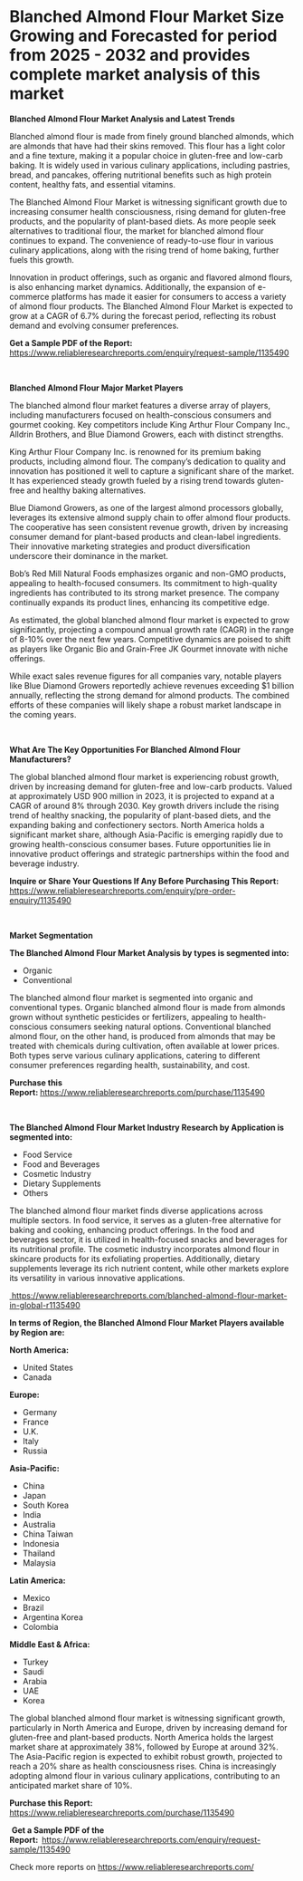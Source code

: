 <p><h1>Blanched Almond Flour Market Size Growing and Forecasted for period from 2025 - 2032 and provides complete market analysis of this market</h1></p><p><strong>Blanched Almond Flour Market Analysis and Latest Trends</strong></p>
<p><p>Blanched almond flour is made from finely ground blanched almonds, which are almonds that have had their skins removed. This flour has a light color and a fine texture, making it a popular choice in gluten-free and low-carb baking. It is widely used in various culinary applications, including pastries, bread, and pancakes, offering nutritional benefits such as high protein content, healthy fats, and essential vitamins.</p><p>The Blanched Almond Flour Market is witnessing significant growth due to increasing consumer health consciousness, rising demand for gluten-free products, and the popularity of plant-based diets. As more people seek alternatives to traditional flour, the market for blanched almond flour continues to expand. The convenience of ready-to-use flour in various culinary applications, along with the rising trend of home baking, further fuels this growth.</p><p>Innovation in product offerings, such as organic and flavored almond flours, is also enhancing market dynamics. Additionally, the expansion of e-commerce platforms has made it easier for consumers to access a variety of almond flour products. The Blanched Almond Flour Market is expected to grow at a CAGR of 6.7% during the forecast period, reflecting its robust demand and evolving consumer preferences.</p></p>
<p><strong>Get a Sample PDF of the Report:&nbsp;</strong> <a href="https://www.reliableresearchreports.com/enquiry/request-sample/1135490?utm_campaign=3051&utm_medium=2&utm_source=Github&utm_content=ia&utm_term=07042025&utm_id=blanched-almond-flour">https://www.reliableresearchreports.com/enquiry/request-sample/1135490</a></p>
<p>&nbsp;</p>
<p><strong>Blanched Almond Flour Major Market Players</strong></p>
<p><p>The blanched almond flour market features a diverse array of players, including manufacturers focused on health-conscious consumers and gourmet cooking. Key competitors include King Arthur Flour Company Inc., Alldrin Brothers, and Blue Diamond Growers, each with distinct strengths.</p><p>King Arthur Flour Company Inc. is renowned for its premium baking products, including almond flour. The company’s dedication to quality and innovation has positioned it well to capture a significant share of the market. It has experienced steady growth fueled by a rising trend towards gluten-free and healthy baking alternatives.</p><p>Blue Diamond Growers, as one of the largest almond processors globally, leverages its extensive almond supply chain to offer almond flour products. The cooperative has seen consistent revenue growth, driven by increasing consumer demand for plant-based products and clean-label ingredients. Their innovative marketing strategies and product diversification underscore their dominance in the market.</p><p>Bob’s Red Mill Natural Foods emphasizes organic and non-GMO products, appealing to health-focused consumers. Its commitment to high-quality ingredients has contributed to its strong market presence. The company continually expands its product lines, enhancing its competitive edge.</p><p>As estimated, the global blanched almond flour market is expected to grow significantly, projecting a compound annual growth rate (CAGR) in the range of 8-10% over the next few years. Competitive dynamics are poised to shift as players like Organic Bio and Grain-Free JK Gourmet innovate with niche offerings. </p><p>While exact sales revenue figures for all companies vary, notable players like Blue Diamond Growers reportedly achieve revenues exceeding $1 billion annually, reflecting the strong demand for almond products. The combined efforts of these companies will likely shape a robust market landscape in the coming years.</p></p>
<p>&nbsp;</p>
<p><strong>What Are The Key Opportunities For Blanched Almond Flour Manufacturers?</strong></p>
<p><p>The global blanched almond flour market is experiencing robust growth, driven by increasing demand for gluten-free and low-carb products. Valued at approximately USD 900 million in 2023, it is projected to expand at a CAGR of around 8% through 2030. Key growth drivers include the rising trend of healthy snacking, the popularity of plant-based diets, and the expanding baking and confectionery sectors. North America holds a significant market share, although Asia-Pacific is emerging rapidly due to growing health-conscious consumer bases. Future opportunities lie in innovative product offerings and strategic partnerships within the food and beverage industry.</p></p>
<p><strong>Inquire or Share Your Questions If Any Before Purchasing This Report:</strong> <a href="https://www.reliableresearchreports.com/enquiry/pre-order-enquiry/1135490?utm_campaign=3051&utm_medium=2&utm_source=Github&utm_content=ia&utm_term=07042025&utm_id=blanched-almond-flour">https://www.reliableresearchreports.com/enquiry/pre-order-enquiry/1135490</a></p>
<p>&nbsp;</p>
<p><strong>Market Segmentation</strong></p>
<p><strong>The Blanched Almond Flour Market Analysis by types is segmented into:</strong></p>
<p><ul><li>Organic</li><li>Conventional</li></ul></p>
<p><p>The blanched almond flour market is segmented into organic and conventional types. Organic blanched almond flour is made from almonds grown without synthetic pesticides or fertilizers, appealing to health-conscious consumers seeking natural options. Conventional blanched almond flour, on the other hand, is produced from almonds that may be treated with chemicals during cultivation, often available at lower prices. Both types serve various culinary applications, catering to different consumer preferences regarding health, sustainability, and cost.</p></p>
<p><strong>Purchase this Report:&nbsp;</strong><a href="https://www.reliableresearchreports.com/purchase/1135490?utm_campaign=3051&utm_medium=2&utm_source=Github&utm_content=ia&utm_term=07042025&utm_id=blanched-almond-flour">https://www.reliableresearchreports.com/purchase/1135490</a></p>
<p>&nbsp;</p>
<p><strong>The Blanched Almond Flour Market Industry Research by Application is segmented into:</strong></p>
<p><ul><li>Food Service</li><li>Food and Beverages</li><li>Cosmetic Industry</li><li>Dietary Supplements</li><li>Others</li></ul></p>
<p><p>The blanched almond flour market finds diverse applications across multiple sectors. In food service, it serves as a gluten-free alternative for baking and cooking, enhancing product offerings. In the food and beverages sector, it is utilized in health-focused snacks and beverages for its nutritional profile. The cosmetic industry incorporates almond flour in skincare products for its exfoliating properties. Additionally, dietary supplements leverage its rich nutrient content, while other markets explore its versatility in various innovative applications.</p></p>
<p><a href="https://www.reliableresearchreports.com/blanched-almond-flour-market-in-global-r1135490?utm_campaign=3051&utm_medium=2&utm_source=Github&utm_content=ia&utm_term=07042025&utm_id=blanched-almond-flour">&nbsp;https://www.reliableresearchreports.com/blanched-almond-flour-market-in-global-r1135490</a></p>
<p><strong>In terms of Region, the Blanched Almond Flour Market Players available by Region are:</strong></p>
<p>
    <p> <strong> North America: </strong>
        <ul>
            <li>United States</li>
            <li>Canada</li>
        </ul>
        </p> 
    <p> <strong> Europe: </strong>
        <ul>
            <li>Germany</li>
            <li>France</li>
            <li>U.K.</li>
            <li>Italy</li>
            <li>Russia</li>
        </ul>
        </p> 
    <p> <strong> Asia-Pacific: </strong>
        <ul>
            <li>China</li>
            <li>Japan</li>
            <li>South Korea</li>
            <li>India</li>
            <li>Australia</li>
            <li>China Taiwan</li>
            <li>Indonesia</li>
            <li>Thailand</li>
            <li>Malaysia</li>
        </ul>
        </p> 
    <p> <strong> Latin America: </strong>
        <ul>
            <li>Mexico</li>
            <li>Brazil</li>
            <li>Argentina Korea</li>
            <li>Colombia</li>
        </ul>
        </p> 
    <p> <strong> Middle East & Africa: </strong>
        <ul>
            <li>Turkey</li>
            <li>Saudi</li>
            <li>Arabia</li>
            <li>UAE</li>
            <li>Korea</li>
        </ul>
    </p>
    </p>
<p><p>The global blanched almond flour market is witnessing significant growth, particularly in North America and Europe, driven by increasing demand for gluten-free and plant-based products. North America holds the largest market share at approximately 38%, followed by Europe at around 32%. The Asia-Pacific region is expected to exhibit robust growth, projected to reach a 20% share as health consciousness rises. China is increasingly adopting almond flour in various culinary applications, contributing to an anticipated market share of 10%.</p></p>
<p><strong>Purchase this Report: </strong><a href="https://www.reliableresearchreports.com/purchase/1135490?utm_campaign=3051&utm_medium=2&utm_source=Github&utm_content=ia&utm_term=07042025&utm_id=blanched-almond-flour">https://www.reliableresearchreports.com/purchase/1135490</a></p>
<p>&nbsp;<strong>Get a Sample PDF of the Report:&nbsp;&nbsp;</strong><a href="https://www.reliableresearchreports.com/enquiry/request-sample/1135490?utm_campaign=3051&utm_medium=2&utm_source=Github&utm_content=ia&utm_term=07042025&utm_id=blanched-almond-flour">https://www.reliableresearchreports.com/enquiry/request-sample/1135490</a></p>
<p><strong></strong></p>
<p>Check more reports on <a href="https://www.reliableresearchreports.com/?utm_campaign=3051&utm_medium=2&utm_source=Github&utm_content=ia&utm_term=07042025&utm_id=blanched-almond-flour">https://www.reliableresearchreports.com/</a></p>